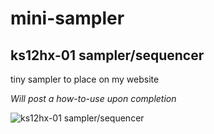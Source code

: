 # mini-sampler
## ks12hx-01 sampler/sequencer
tiny sampler to place on my website

*Will post a how-to-use upon completion*

![ks12hx-01 sampler/sequencer](http://i.imgur.com/my38NYh.png)
